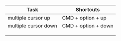 | Task                                                     | Shortcuts                                           |
|----------------------------------------------------------|-----------------------------------------------------|
| multiple cursor up                                       | CMD + option + up                                   |
| multiple cursor down                                     | CMD + option + down                                 |
|                                                          |                                                     |
|                                                          |                                                     |
|                                                          |                                                     |
